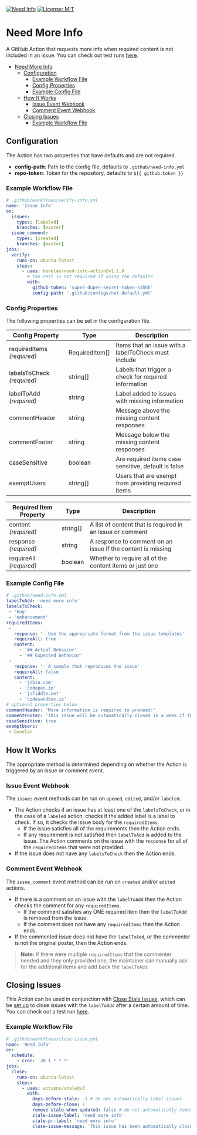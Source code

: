 [![Need Info](https://github.com/benelan/need-info-action/actions/workflows/verify-issue.yml/badge.svg)](https://github.com/benelan/need-info-action/actions/workflows/verify-issue.yml)
[![License: MIT](https://img.shields.io/badge/License-MIT-yellow.svg)](https://opensource.org/licenses/MIT)

# Need More Info

 A GitHub Action that requests more info when required content is not included in an issue. You can check out test runs [here](https://github.com/benelan/need-info-action/issues).

- [Need More Info](#need-more-info)
  - [Configuration](#configuration)
    - [Example Workflow File](#example-workflow-file)
    - [Config Properties](#config-properties)
    - [Example Config File](#example-config-file)
  - [How It Works](#how-it-works)
    - [Issue Event Webhook](#issue-event-webhook)
    - [Comment Event Webhook](#comment-event-webhook)
  - [Closing Issues](#closing-issues)
    - [Example Workflow File](#example-workflow-file-1)


 ## Configuration
The Action has two properties that have defaults and are not required.
- __config-path__: Path to the config file, defaults to `.github/need-info.yml`
- __repo-token__: Token for the repository, defaults to  `${{ github.token }}`


### Example Workflow File
```yaml
# .github/workflows/verify-info.yml
name: 'Issue Info'
on:
  issues:
    types: [labeled]
    branches: [master]
  issue_comment:
    types: [created]
    branches: [master]
jobs:
  verify:
    runs-on: ubuntu-latest
    steps:
      - uses: benelan/need-info-action@v1.1.0
        # the rest is not required if using the defaults
        with:
          github-token: 'super-duper-secret-token-sshhh'
          config-path: '.github/configs/not-default.yml'
```

### Config Properties
The following properties can be set in the configuration file.

| Config Property            | Type           | Description                                          |
|----------------------------|----------------|------------------------------------------------------|
| requiredItems _(required)_ | RequiredItem[] | Items that an issue with a labelToCheck must include |
| labelsToCheck _(required)_ | string[]       | Labels that trigger a check for required information |
| labelToAdd _(required)_    | string         | Label added to issues with missing information       |
| commentHeader              | string         | Message above the missing content responses          |
| commentFooter              | string         | Message below the missing content responses          |
| caseSensitive              | boolean        | Are required items case sensitive, default is false  |
| exemptUsers                | string[]       | Users that are exempt from providing required items  |



| Required Item Property  | Type     | Description                                                   |
|-------------------------|----------|---------------------------------------------------------------|
| content _(required)_    | string[] | A list of content that is required in an issue or comment     |
| response _(required)_   | string   | A response to comment on an issue if the content is missing   |
| requireAll _(required)_ | boolean  | Whether to require all of the content items or just one       |


### Example Config File
 ```yaml
 # .github/need-info.yml
labelToAdd: 'need more info'
labelsToCheck:
  - 'bug'
  - 'enhancement'
requiredItems:
  -
    response: '- Use the appropriate format from the issue templates'
    requireAll: true
    content:
      - '## Actual Behavior'
      - '## Expected Behavior'
  -
    response: '- A sample that reproduces the issue'
    requireAll: false
    content:
      - 'jsbin.com'
      - 'codepen.io'
      - 'jsfiddle.net'
      - 'codesandbox.io'
# optional properties below
commentHeader: 'More information is required to proceed:'
commentFooter: 'This issue will be automatically closed in a week if the information is not provided. Thanks for your understanding.'
caseSensitive: true
exemptUsers:
  - benelan
 ```

## How It Works
The appropriate method is determined depending on whether the Action is triggered by an issue or comment event.

### Issue Event Webhook
The `issues` event methods can be run on `opened`, `edited`, and/or `labeled`.
- The Action checks if an issue has at least one of the `labelsToCheck`, or in the case of a `labeled` action, checks if the added label is a label to check. If so, it checks the issue body for the `requiredItems`.
  - If the issue satisfies all of the requirements then the Action ends.
  - If any requirement is not satisfied then `labelToAdd` is added to the issue. The Action comments on the issue with the `response` for all of the `requiredItems` that were not provided.
- If the issue does not have any `labelsToCheck` then the Action ends.

### Comment Event Webhook
The `issue_comment` event method can be run on `created` and/or `edited` actions.
- If there is a comment on an issue with the `labelToAdd` then the Action checks the comment for any `requiredItems`.
  - If the comment satisfies any ONE required item then the `labelToAdd` is removed from the issue.
  - If the comment does not have any `requiredItems` then the Action ends.
- If the commented issue does not have the  `labelToAdd`, or the commenter is not the original poster, then the Action ends.

> **Note:** If there were multiple `requiredItems` that the commenter needed and they only provided one, the maintainer can manually ask for the additional items and add back the `labelToAdd`.


## Closing Issues
This Action can be used in conjunction with [Close Stale Issues](https://github.com/marketplace/actions/close-stale-issues), which can be [set up](https://github.com/benelan/need-info-action/tree/main/.github/workflows/close-issue.yml) to close issues with the `labelToAdd` after a certain amount of time. You can check out a test run [here](https://github.com/benelan/need-info-action/issues/28).

### Example Workflow File
```yaml
# .github/workflows/close-issue.yml
name: 'Need Info'
on:
  schedule:
    - cron: '30 1 * * *'
jobs:
  close:
    runs-on: ubuntu-latest
    steps:
      - uses: actions/stale@v3
        with:
          days-before-stale: -1 # do not automatically label issues
          days-before-close: 7
          remove-stale-when-updated: false # do not automatically remove label
          stale-issue-label: 'need more info'
          stale-pr-label: 'need more info'
          close-issue-message: 'This issue has been automatically closed due to missing information. We will reopen the issue if the information is provided.'
```
